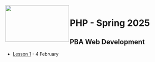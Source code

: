 <img src="https://github.com/user-attachments/assets/a595e910-03ad-43a8-aba4-b5890abc1c8e" align="left" width="200" height="115">

# PHP - Spring 2025
## PBA Web Development


- [Lesson 1](https://github.com/arturomorarioja-kea/WD_PHP_F25/blob/main/Lesson01/README.md) - 4 February
